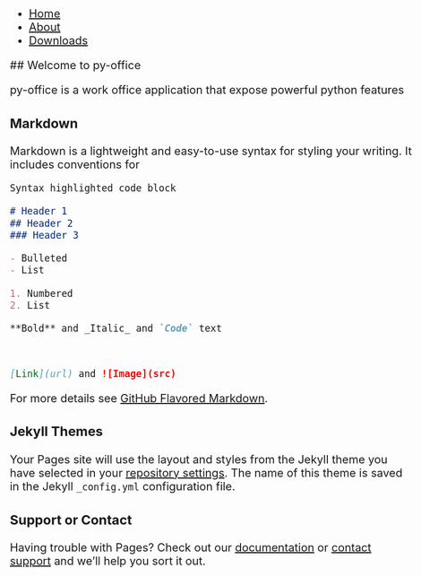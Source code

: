 <head>
<style>
body {
  font-size: 20px;
}

ul {
  list-style-type: none;
  margin: 0;
  padding: 0;
  overflow: hidden;
  background-color: #333;
  top: 0;
}

li {
  float: left;
}

li a {
  display: block;
  color: white;
  text-align: center;
  padding: 8px 16px;
  text-decoration: none;
}

li a:hover {
  background-color: #111;
}

.active {
  background-color: #4CAF50;
}
</style>
</head>

<ul>
  <li><a class="active" href="https://pyoffice.github.io/py-office/index.html">Home</a></li>
  <li><a href="https://pyoffice.github.io/py-office/about.html">About</a></li>
  <li><a href="https://pyoffice.github.io/py-office/downloads.html">Downloads</a></li>
</ul>
<p></p>
## Welcome to py-office

py-office is a work office application that expose powerful python features

### Markdown

Markdown is a lightweight and easy-to-use syntax for styling your writing. It includes conventions for

```markdown
Syntax highlighted code block

# Header 1
## Header 2
### Header 3

- Bulleted
- List

1. Numbered
2. List

**Bold** and _Italic_ and `Code` text



[Link](url) and ![Image](src)
```

For more details see [GitHub Flavored Markdown](https://guides.github.com/features/mastering-markdown/).

### Jekyll Themes

Your Pages site will use the layout and styles from the Jekyll theme you have selected in your [repository settings](https://github.com/pyoffice/py-office/settings/pages). The name of this theme is saved in the Jekyll `_config.yml` configuration file.

### Support or Contact

Having trouble with Pages? Check out our [documentation](https://docs.github.com/categories/github-pages-basics/) or [contact support](https://support.github.com/contact) and we’ll help you sort it out.
